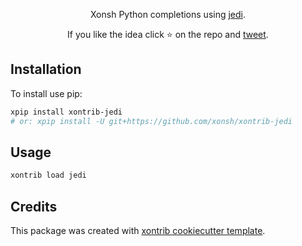 <p align="center">
Xonsh Python completions using <a href="https://jedi.readthedocs.io/en/latest/">jedi</a>.
</p>

<p align="center">  
If you like the idea click ⭐ on the repo and <a href="https://twitter.com/intent/tweet?text=Nice%20xontrib%20for%20the%20xonsh%20shell!&url=https://github.com/xonsh/xontrib-jedi" target="_blank">tweet</a>.
</p>


## Installation

To install use pip:

```bash
xpip install xontrib-jedi
# or: xpip install -U git+https://github.com/xonsh/xontrib-jedi
```

## Usage

```bash
xontrib load jedi
```

## Credits

This package was created with [xontrib cookiecutter template](https://github.com/xonsh/xontrib-cookiecutter).
